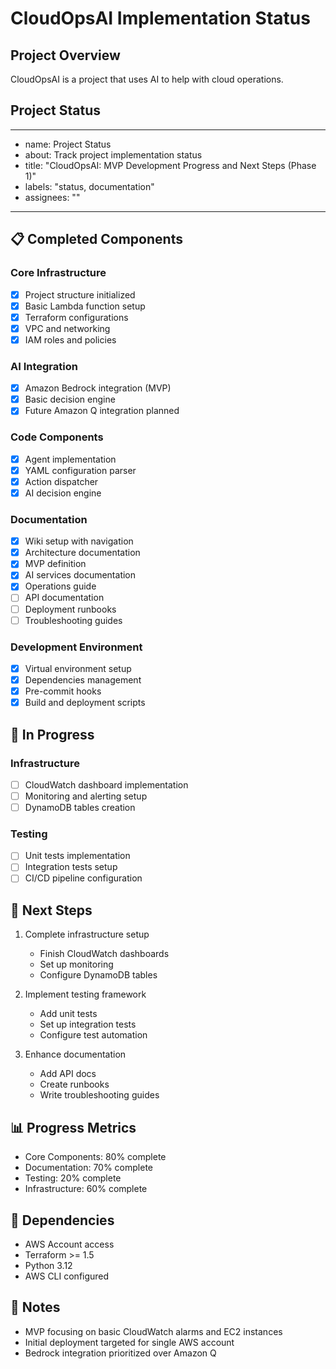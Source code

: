 # CloudOpsAI Implementation Status

## Project Overview

CloudOpsAI is a project that uses AI to help with cloud operations.

## Project Status

---

- name: Project Status
- about: Track project implementation status
- title: "CloudOpsAI: MVP Development Progress and Next Steps (Phase 1)"
- labels: "status, documentation"
- assignees: ""

---

## 📋 Completed Components

### Core Infrastructure

- [x] Project structure initialized
- [x] Basic Lambda function setup
- [x] Terraform configurations
- [x] VPC and networking
- [x] IAM roles and policies

### AI Integration

- [x] Amazon Bedrock integration (MVP)
- [x] Basic decision engine
- [x] Future Amazon Q integration planned

### Code Components

- [x] Agent implementation
- [x] YAML configuration parser
- [x] Action dispatcher
- [x] AI decision engine

### Documentation

- [x] Wiki setup with navigation
- [x] Architecture documentation
- [x] MVP definition
- [x] AI services documentation
- [x] Operations guide
- [ ] API documentation
- [ ] Deployment runbooks
- [ ] Troubleshooting guides

### Development Environment

- [x] Virtual environment setup
- [x] Dependencies management
- [x] Pre-commit hooks
- [x] Build and deployment scripts

## 🚧 In Progress

### Infrastructure

- [ ] CloudWatch dashboard implementation
- [ ] Monitoring and alerting setup
- [ ] DynamoDB tables creation

### Testing

- [ ] Unit tests implementation
- [ ] Integration tests setup
- [ ] CI/CD pipeline configuration

## 📅 Next Steps

1. Complete infrastructure setup

   - Finish CloudWatch dashboards
   - Set up monitoring
   - Configure DynamoDB tables

2. Implement testing framework

   - Add unit tests
   - Set up integration tests
   - Configure test automation

3. Enhance documentation
   - Add API docs
   - Create runbooks
   - Write troubleshooting guides

## 📊 Progress Metrics

- Core Components: 80% complete
- Documentation: 70% complete
- Testing: 20% complete
- Infrastructure: 60% complete

## 🔄 Dependencies

- AWS Account access
- Terraform >= 1.5
- Python 3.12
- AWS CLI configured

## 📝 Notes

- MVP focusing on basic CloudWatch alarms and EC2 instances
- Initial deployment targeted for single AWS account
- Bedrock integration prioritized over Amazon Q
